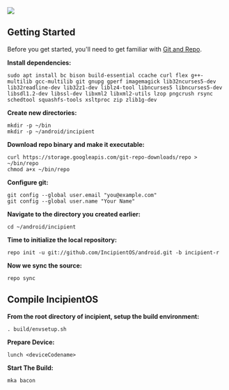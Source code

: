 <img src="https://raw.githubusercontent.com/ROM-Jeremy/android/cm-14.1/logo.png">

Getting Started
---------------

Before you get started, you'll need to get familiar with [Git and Repo](https://source.android.com/source/using-repo.html).

**Install dependencies:**

    sudo apt install bc bison build-essential ccache curl flex g++-multilib gcc-multilib git gnupg gperf imagemagick lib32ncurses5-dev lib32readline-dev lib32z1-dev liblz4-tool libncurses5 libncurses5-dev libsdl1.2-dev libssl-dev libxml2 libxml2-utils lzop pngcrush rsync schedtool squashfs-tools xsltproc zip zlib1g-dev

**Create new directories:**

    mkdir -p ~/bin
    mkdir -p ~/android/incipient

**Download repo binary and make it executable:**

    curl https://storage.googleapis.com/git-repo-downloads/repo > ~/bin/repo
    chmod a+x ~/bin/repo

**Configure git:**

    git config --global user.email "you@example.com"
    git config --global user.name "Your Name"

**Navigate to the directory you created earlier:**

    cd ~/android/incipient

**Time to initialize the local repository:**

    repo init -u git://github.com/IncipientOS/android.git -b incipient-r

**Now we sync the source:**

    repo sync

Compile IncipientOS
-------------------

**From the root directory of incipient, setup the build environment:**

    . build/envsetup.sh
    
**Prepare Device:**

    lunch <deviceCodename>

**Start The Build:**

    mka bacon
